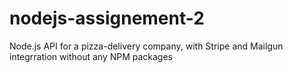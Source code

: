 # nodejs-assignement-2
Node.js API for a pizza-delivery company, with Stripe and Mailgun integrration without any NPM packages
